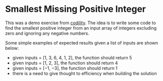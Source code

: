 # Smallest Missing Positive Integer

This was a demo exercise from [codility](https://app.codility.com/programmers/). The
idea is to write some code to find the smallest positive integer from an input array
of integers excluding zero and ignoring any negative numbers.

Some simple examples of expected results given a list of inputs are shown below:

* given inputs = [1, 3, 6, 4, 1, 2], the function should return 5
* given inputs = [1, 2, 3], the function should return 4
* given inputs = [−1, −3], the function should return 1
* there is a need to give thought to efficiency when building the solution
